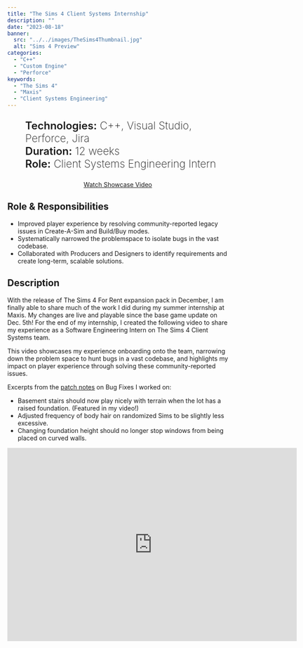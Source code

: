 ```yaml
---
title: "The Sims 4 Client Systems Internship"
description: ""
date: "2023-08-18"
banner:
  src: "../../images/TheSims4Thumbnail.jpg"
  alt: "Sims 4 Preview"
categories:
  - "C++"
  - "Custom Engine"
  - "Perforce"
keywords:
  - "The Sims 4"
  - "Maxis"
  - "Client Systems Engineering"
---
```


<style>
  .detailsName {
    text-align: left;
    font-weight: 600;
  }
  .detailsInfo {
    text-align: right;
    font-weight: 200;
    color: var(--subtext-color);
  }
  .button {
    border-radius: var(--border-radius);
    border: 0.125rem solid var(--primary-color);
    background: var(--background-color);
    padding: 0.5rem 1.5rem;
    transition: 25ms ease-out;
    color: var(--primary-color);
    margin-bottom: .5rem;
  }
  .button:hover {
    background: var(--primary-color);
    color: var(--background-color);
  }
  .storePages {
    display: flex; flex-direction: row; justify-content: space-around;
  }
  .storePages > a { margin-top: .75rem }
  .massdigiLogo { width: 400px; height: 250px; object-fit: cover; margin: auto; }
  @media (max-width: 666px) {
    .storePages { flex-direction: column; align-items: center }
  }
</style>

<ul style="font-size: 1.5rem; list-style: none">
  <li>
    <span class="detailsName">Technologies:</span>
    <span class="detailsInfo">C++, Visual Studio, Perforce, Jira</span>
  </li>
  <li>
    <span class="detailsName">Duration:</span>
    <span class="detailsInfo">12 weeks</span>
  </li>
  <li>
    <span class="detailsName">Role:</span>
    <span class="detailsInfo">Client Systems Engineering Intern</span>
  </li>
</ul>

<div style="text-align: center">
  <a href="#presentationVideo" class="button">Watch Showcase Video</a>
</div>

## Role & Responsibilities
- Improved player experience by resolving community-reported legacy issues in Create-A-Sim and Build/Buy modes.
- Systematically narrowed the problemspace to isolate bugs in the vast codebase.
- Collaborated with Producers and Designers to identify requirements and create long-term, scalable solutions.

## Description
With the release of The Sims 4 For Rent expansion pack in December, I am finally able to share much of the work I did during my summer internship at Maxis. My changes are live and playable since the base game update on Dec. 5th! For the end of my internship, I created the following video to share my experience as a Software Engineering Intern on The Sims 4 Client Systems team.

This video showcases my experience onboarding onto the team, narrowing down the problem space to hunt bugs in a vast codebase, and highlights my impact on player experience through solving these community-reported issues.

Excerpts from the <u><a href="https://simscommunity.info/2023/12/05/sims-4-update-patch-notes-dec23/#bug-fixes" target="_blank">patch notes</a></u> on Bug Fixes I worked on:
- Basement stairs should now play nicely with terrain when the lot has a raised foundation. (Featured in my video!)
- Adjusted frequency of body hair on randomized Sims to be slightly less excessive.
- Changing foundation height should no longer stop windows from being placed on curved walls.

<iframe src="https://www.youtube.com/embed/RKCwHMC_9d8" id="presentationVideo" title="Maxis - Intern Fair Presentation" width="660" height="440" frameborder="0" allow="accelerometer; autoplay; encrypted-media; gyroscope; picture-in-picture; web-share" allowfullscreen></iframe>
